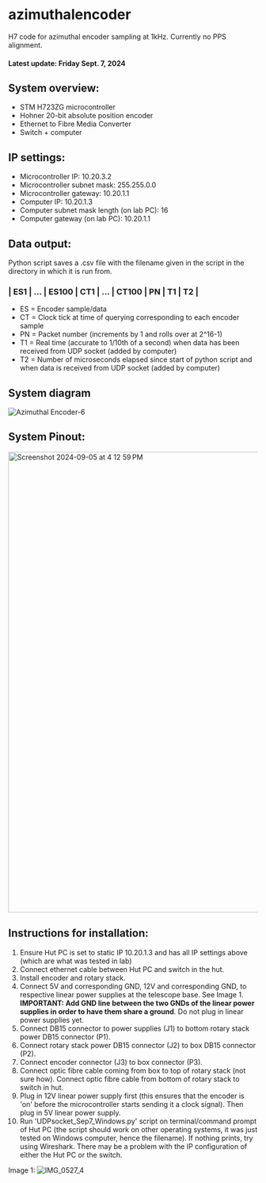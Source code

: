 # azimuthalencoder
H7 code for azimuthal encoder sampling at 1kHz. Currently no PPS alignment.

#### Latest update: Friday Sept. 7, 2024

## System overview:
- STM H723ZG microcontroller
- Hohner 20-bit absolute position encoder
- Ethernet to Fibre Media Converter
- Switch + computer

## IP settings:
- Microcontroller IP: 10.20.3.2
- Microcontroller subnet mask: 255.255.0.0
- Microcontroller gateway: 10.20.1.1
- Computer IP: 10.20.1.3
- Computer subnet mask length (on lab PC): 16
- Computer gateway (on lab PC): 10.20.1.1

## Data output:
Python script saves a .csv file with the filename given in the script in the directory in which it is run from.
### | ES1 | ... | ES100 | CT1 | ... | CT100 | PN | T1 | T2 |
- ES = Encoder sample/data
- CT = Clock tick at time of querying corresponding to each encoder sample
- PN = Packet number (increments by 1 and rolls over at 2^16-1)
- T1 = Real time (accurate to 1/10th of a second) when data has been received from UDP socket (added by computer)
- T2 = Number of microseconds elapsed since start of python script and when data is received from UDP socket (added by computer)

## System diagram
![Azimuthal Encoder-6](https://github.com/user-attachments/assets/28ff7027-73ce-4680-9452-8b50fd2c9dd6)

## System Pinout:
<img width="929" alt="Screenshot 2024-09-05 at 4 12 59 PM" src="https://github.com/user-attachments/assets/0d22ecae-d1f9-459e-b847-99cb874eadf4">

## Instructions for installation:
1. Ensure Hut PC is set to static IP 10.20.1.3 and has all IP settings above (which are what was tested in lab)
2. Connect ethernet cable between Hut PC and switch in the hut.
3. Install encoder and rotary stack.
4. Connect 5V and corresponding GND, 12V and corresponding GND, to respective linear power supplies at the telescope base. See Image 1. **IMPORTANT: Add GND line between the two GNDs of the linear power supplies in order to have them share a ground**. Do not plug in linear power supplies yet.
5. Connect DB15 connector to power supplies (J1) to bottom rotary stack power DB15 connector (P1).
6. Connect rotary stack power DB15 connector (J2) to box DB15 connector (P2).
7. Connect encoder connector (J3) to box connector (P3).
8. Connect optic fibre cable coming from box to top of rotary stack (not sure how). Connect optic fibre cable from bottom of rotary stack to switch in hut.
9. Plug in 12V linear power supply first (this ensures that the encoder is 'on' before the microcontroller starts sending it a clock signal). Then plug in 5V linear power supply.
10. Run 'UDPsocket_Sep7_Windows.py' script on terminal/command prompt of Hut PC (the script should work on other operating systems, it was just tested on Windows computer, hence the filename). If nothing prints, try using Wireshark. There may be a problem with the IP configuration of either the Hut PC or the switch.

Image 1: 
![IMG_0527_4](https://github.com/user-attachments/assets/2cd98414-8261-4783-ab78-b3eca20e6723)
